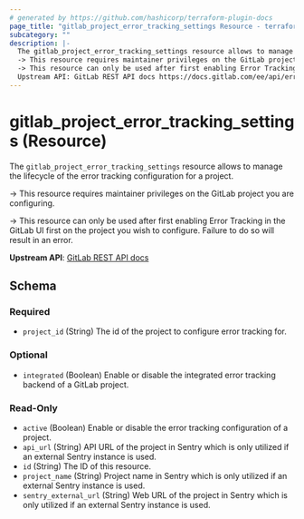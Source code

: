 ```yaml
---
# generated by https://github.com/hashicorp/terraform-plugin-docs
page_title: "gitlab_project_error_tracking_settings Resource - terraform-provider-gitlab"
subcategory: ""
description: |-
  The gitlab_project_error_tracking_settings resource allows to manage the lifecycle of the error tracking configuration for a project.
  -> This resource requires maintainer privileges on the GitLab project you are configuring.
  -> This resource can only be used after first enabling Error Tracking in the GitLab UI first on the project you wish to configure.  Failure to do so will result in an error.
  Upstream API: GitLab REST API docs https://docs.gitlab.com/ee/api/error_tracking.html
---
```


# gitlab_project_error_tracking_settings (Resource)

The `gitlab_project_error_tracking_settings` resource allows to manage the lifecycle of the error tracking configuration for a project.

-> This resource requires maintainer privileges on the GitLab project you are configuring.

-> This resource can only be used after first enabling Error Tracking in the GitLab UI first on the project you wish to configure.  Failure to do so will result in an error.

**Upstream API**: [GitLab REST API docs](https://docs.gitlab.com/ee/api/error_tracking.html)



<!-- schema generated by tfplugindocs -->
## Schema

### Required

- `project_id` (String) The id of the project to configure error tracking for.

### Optional

- `integrated` (Boolean) Enable or disable the integrated error tracking backend of a GitLab project.

### Read-Only

- `active` (Boolean) Enable or disable the error tracking configuration of a project.
- `api_url` (String) API URL of the project in Sentry which is only utilized if an external Sentry instance is used.
- `id` (String) The ID of this resource.
- `project_name` (String) Project name in Sentry which is only utilized if an external Sentry instance is used.
- `sentry_external_url` (String) Web URL of the project in Sentry which is only utilized if an external Sentry instance is used.


